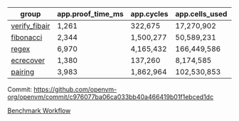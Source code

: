 | group | app.proof_time_ms | app.cycles | app.cells_used | leaf.proof_time_ms | leaf.cycles | leaf.cells_used |
| -- | -- | -- | -- | -- | -- | -- |
| [verify_fibair](https://github.com/openvm-org/openvm/blob/benchmark-results/benchmarks-pr/1834/verify_fibair-c976077ba06ca033bb40a466419b01f1ebced1dc.md) | 1,261 |  322,675 |  17,270,902 |- | - | - |
| [fibonacci](https://github.com/openvm-org/openvm/blob/benchmark-results/benchmarks-pr/1834/fibonacci-c976077ba06ca033bb40a466419b01f1ebced1dc.md) | 2,344 |  1,500,277 |  50,589,231 |- | - | - |
| [regex](https://github.com/openvm-org/openvm/blob/benchmark-results/benchmarks-pr/1834/regex-c976077ba06ca033bb40a466419b01f1ebced1dc.md) | 6,970 |  4,165,432 |  166,449,586 |- | - | - |
| [ecrecover](https://github.com/openvm-org/openvm/blob/benchmark-results/benchmarks-pr/1834/ecrecover-c976077ba06ca033bb40a466419b01f1ebced1dc.md) | 1,380 |  137,260 |  8,174,585 |- | - | - |
| [pairing](https://github.com/openvm-org/openvm/blob/benchmark-results/benchmarks-pr/1834/pairing-c976077ba06ca033bb40a466419b01f1ebced1dc.md) | 3,983 |  1,862,964 |  102,530,853 |- | - | - |


Commit: https://github.com/openvm-org/openvm/commit/c976077ba06ca033bb40a466419b01f1ebced1dc

[Benchmark Workflow](https://github.com/openvm-org/openvm/actions/runs/16277410861)
